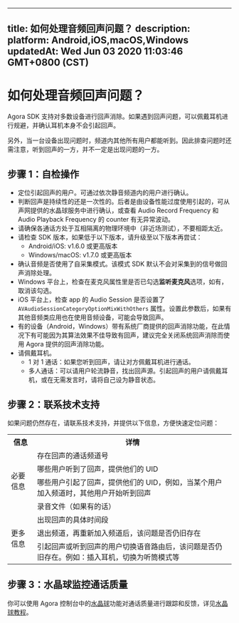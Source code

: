 
---
title: 如何处理音频回声问题？
description: 
platform: Android,iOS,macOS,Windows
updatedAt: Wed Jun 03 2020 11:03:46 GMT+0800 (CST)
---
# 如何处理音频回声问题？
Agora SDK 支持对多数设备进行回声消除。如果遇到回声问题，可以佩戴耳机进行规避，并确认耳机本身不会引起回声。

另外，当一台设备出现问题时，频道内其他所有用户都能听到。因此排查问题时还需注意，听到回声的一方，并不一定是出现问题的一方。

## 步骤 1：自检操作

* 定位引起回声的用户。可通过依次静音频道内的用户进行确认。
* 判断回声是持续性的还是一次性的。后者是由设备性能过度使用引起的，可从声网提供的水晶球服务中进行确认，或查看 Audio Record Frequency 和 Audio Playback Frequency 的 counter 有无异常波动。
* 请确保各通话方处于互相隔离的物理环境中（非近场测试），不要相距太近。
* 请检查 SDK 版本，如果低于以下版本，请升级至以下版本再尝试：
	* Android/iOS: v1.6.0 或更高版本
	* Windows/macOS: v1.7.0 或更高版本
* 确认音频是否使用了自采集模式。该模式 SDK 默认不会对采集到的信号做回声消除处理。
* Windows 平台上，检查在麦克风属性里是否已勾选**监听麦克风**选项，如有，取消该勾选。
* iOS 平台上，检查 app 的 Audio Session 是否设置了 `AVAudioSessionCategoryOptionMixWithOthers` 属性。设置此参数后，如果有其他音频类应用也在使用音频设备，可能会导致回声。
* 有的设备（Android，Windows）带有系统厂商提供的回声消除功能，在此情况下有可能因为其算法效果不佳导致有回声，建议完全关闭系统回声消除而使用 Agora 提供的回声消除功能。
* 请佩戴耳机。
	* 1 对 1 通话：如果您听到回声，请让对方佩戴耳机进行通话。
	* 多人通话：可以请用户轮流静音，找出回声源。引起回声的用户请佩戴耳机，或在无需发言时，请将自己设为静音状态。

## 步骤 2：联系技术支持

如果问题仍然存在，请联系技术支持，并提供以下信息，方便快速定位问题：

<table>
  <tr>
    <th>信息</th>
    <th>详情</th>
  </tr>
  <tr>
    <td rowspan="4">必要信息</td>
    <td>存在回声的通话频道号</td>
  </tr>
  <tr>
    <td>哪些用户听到了回声，提供他们的 UID</td>
  </tr>
  <tr>
    <td>哪些用户引起了回声，提供他们的 UID，例如，当某个用户加入频道时，其他用户开始听到回声</td>
  </tr>
  <tr>
    <td>录音文件（如果有的话）</td>
  </tr>
  <tr>
    <td rowspan="3">更多信息</td>
    <td>出现回声的具体时间段</td>
  </tr>
  <tr>
    <td>退出频道，再重新加入频道后，该问题是否仍旧存在</td>
  </tr>
  <tr>
    <td>引起回声或听到回声的用户切换语音路由后，该问题是否仍旧存在。例如：插入耳机，切换为听筒模式等</td>
  </tr>
</table>

## 步骤 3：水晶球监控通话质量

你可以使用 Agora 控制台中的[水晶球](https://dashboard.agora.io/analytics/call/search)功能对通话质量进行跟踪和反馈，详见[水晶球教程](https://dashboard.agora.io/analytics/call/tutorial?_ga=2.197716463.1125435494.1542623251-764614247.1539586349)。

